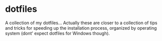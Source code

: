 # dotfiles

A collection of my dotfiles... Actually these are closer to a collection of tips and tricks for speeding up the installation process, organized by operating system (dont' expect dotfiles for Windows though).

